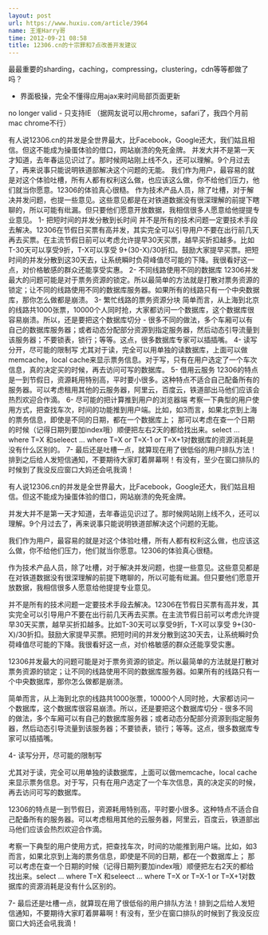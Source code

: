 ```yaml
---
layout: post
url: https://www.huxiu.com/article/3964
name: 王淮Harry哥
time: 2012-09-21 08:58
title: 12306.cn的十宗罪和7点改善开发建议
---
```

最最重要的sharding，caching，compressing，clustering，cdn等等都做了吗？

- 界面极操，完全不懂得应用ajax来时间局部页面更新

no longer valid - 只支持IE （据网友说可以用chrome，safari了，我四个月前mac chrome不行）

有人说12306.cn的并发是全世界最大，比Facebook，Google还大，我们姑且相信。但这不能成为操蛋体验的借口，网站崩溃的免死金牌。 并发大并不是第一天才知道，去年春运见识过了。那时候网站刚上线不久，还可以理解。9个月过去了，再来说事只能说明铁道部解决这个问题的无能。 我们作为用户，最容易的就是对这个体验吐槽，所有人都有权利这么做，也应该这么做，你不给他们压力，他们就当你愿意。12306的体验真心很糙。 作为技术产品人员，除了吐槽，对于解决并发问题，也提一些意见。这些意见都是在对铁道数据没有很深理解的前提下瞎聊的，所以可能有纰漏。但只要他们愿意开放数据，我相信很多人愿意给他提提专业意见。 1- 把短时间的并发分散到长时间 并不是所有的技术问题一定要技术手段去解决。12306在节假日买票有高并发，其实完全可以引导用户不要在出行前几天再去买票。在主流节假日前可以考虑允许提早30天买票，越早买折扣越多。比如T-30天可以享受9折，T-X可以享受 9+(30-X)/30折扣。鼓励大家提早买票。把短时间的并发分散到这30天去，让系统瞬时负荷峰值尽可能的下降。我很看好这一点，对价格敏感的群众还能享受实惠。 2- 不同线路使用不同的数据库 12306并发最大的问题可能是对于票务资源的锁定。所以最简单的方法就是打散对票务资源的锁定；让不同的线路使用不同的数据库服务器。如果所有的线路只有一个中央数据库，那你怎么做都是崩溃。 3- 繁忙线路的票务资源分块 简单而言，从上海到北京的线路共1000张票，10000个人同时抢，大家都访问一个数据库，这个数据库很容易崩溃。所以，还是要把这个数据库切分 - 很多不同的做法，多个车厢可以有自己的数据库服务器；或者动态分配部分资源到指定服务器，然后动态引导流量到该服务器；不要锁表，锁行；等等。这点，很多数据库专家可以插插嘴。 4- 读写分开，尽可能的限制写 尤其对于读，完全可以用单独的读数据库，上面可以做memcache，local cache来显示票务信息。对于写，只有在用户选定了一个车次信息，真的决定买的时候，再去访问可写的数据库。 5- 借用云服务 12306的特点是一到节假日，资源耗用特别高，平时要小很多。这种特点不适合自己配备所有的服务器。可以考虑租用其他的云服务器，阿里云，百度云，铁道部出马他们应该会热烈欢迎合作滴。 6- 尽可能的把计算推到用户的浏览器端 考察一下典型的用户使用方式，把查找车次，时间的功能推到用户端。比如，如3而言，如果北京到上海的票务信息，即使是不同的日期，都在一个数据库上； 那可以考虑在查一个日期的时候（记得日期列要加index哦）顺便把左右2天的都给找出来。select … where T=X 和seleect … where T=X or T=X-1 or T=X+1对数据库的资源消耗是没有什么区别的。 7- 最后还是吐槽一点，就算现在用了很低俗的用户排队方法！排到之后给人发短信通知，不要期待大家盯着屏幕啊！有没有，至少在窗口排队的时候到了我没反应窗口大妈还会吼我滴！

有人说12306.cn的并发是全世界最大，比Facebook，Google还大，我们姑且相信。但这不能成为操蛋体验的借口，网站崩溃的免死金牌。

并发大并不是第一天才知道，去年春运见识过了。那时候网站刚上线不久，还可以理解。9个月过去了，再来说事只能说明铁道部解决这个问题的无能。

我们作为用户，最容易的就是对这个体验吐槽，所有人都有权利这么做，也应该这么做，你不给他们压力，他们就当你愿意。12306的体验真心很糙。

作为技术产品人员，除了吐槽，对于解决并发问题，也提一些意见。这些意见都是在对铁道数据没有很深理解的前提下瞎聊的，所以可能有纰漏。但只要他们愿意开放数据，我相信很多人愿意给他提提专业意见。

并不是所有的技术问题一定要技术手段去解决。12306在节假日买票有高并发，其实完全可以引导用户不要在出行前几天再去买票。在主流节假日前可以考虑允许提早30天买票，越早买折扣越多。比如T-30天可以享受9折，T-X可以享受 9+(30-X)/30折扣。鼓励大家提早买票。把短时间的并发分散到这30天去，让系统瞬时负荷峰值尽可能的下降。我很看好这一点，对价格敏感的群众还能享受实惠。

12306并发最大的问题可能是对于票务资源的锁定。所以最简单的方法就是打散对票务资源的锁定；让不同的线路使用不同的数据库服务器。如果所有的线路只有一个中央数据库，那你怎么做都是崩溃。

简单而言，从上海到北京的线路共1000张票，10000个人同时抢，大家都访问一个数据库，这个数据库很容易崩溃。所以，还是要把这个数据库切分 - 很多不同的做法，多个车厢可以有自己的数据库服务器；或者动态分配部分资源到指定服务器，然后动态引导流量到该服务器；不要锁表，锁行；等等。这点，很多数据库专家可以插插嘴。

4- 读写分开，尽可能的限制写

尤其对于读，完全可以用单独的读数据库，上面可以做memcache，local cache来显示票务信息。对于写，只有在用户选定了一个车次信息，真的决定买的时候，再去访问可写的数据库。

12306的特点是一到节假日，资源耗用特别高，平时要小很多。这种特点不适合自己配备所有的服务器。可以考虑租用其他的云服务器，阿里云，百度云，铁道部出马他们应该会热烈欢迎合作滴。

考察一下典型的用户使用方式，把查找车次，时间的功能推到用户端。比如，如3而言，如果北京到上海的票务信息，即使是不同的日期，都在一个数据库上； 那可以考虑在查一个日期的时候（记得日期列要加index哦）顺便把左右2天的都给找出来。select … where T=X 和seleect … where T=X or T=X-1 or T=X+1对数据库的资源消耗是没有什么区别的。

7- 最后还是吐槽一点，就算现在用了很低俗的用户排队方法！排到之后给人发短信通知，不要期待大家盯着屏幕啊！有没有，至少在窗口排队的时候到了我没反应窗口大妈还会吼我滴！

